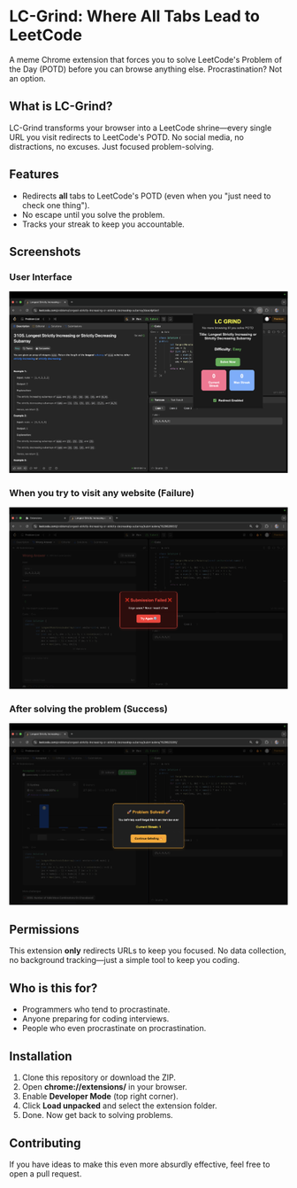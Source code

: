 # LC-Grind: Where All Tabs Lead to LeetCode  

A meme Chrome extension that forces you to solve LeetCode's Problem of the Day (POTD) before you can browse anything else. Procrastination? Not an option.  

## What is LC-Grind?  
LC-Grind transforms your browser into a LeetCode shrine—every single URL you visit redirects to LeetCode's POTD. No social media, no distractions, no excuses. Just focused problem-solving.  

## Features  
- Redirects **all** tabs to LeetCode's POTD (even when you "just need to check one thing").  
- No escape until you solve the problem.  
- Tracks your streak to keep you accountable.  

## Screenshots  

### User Interface  
![UI](screenshots/UI.png)  

### When you try to visit any website (Failure)  
![Failure](screenshots/FAILURE.png)  

### After solving the problem (Success)  
![Success](screenshots/SUCESS.png)  

## Permissions  
This extension **only** redirects URLs to keep you focused. No data collection, no background tracking—just a simple tool to keep you coding.  

## Who is this for?  
- Programmers who tend to procrastinate.  
- Anyone preparing for coding interviews.  
- People who even procrastinate on procrastination.  

## Installation  
1. Clone this repository or download the ZIP.  
2. Open **chrome://extensions/** in your browser.  
3. Enable **Developer Mode** (top right corner).  
4. Click **Load unpacked** and select the extension folder.  
5. Done. Now get back to solving problems.  

## Contributing  
If you have ideas to make this even more absurdly effective, feel free to open a pull request.  


